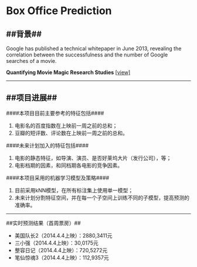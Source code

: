 Box Office Prediction
===

##背景##
------------

Google has published a technical whitepaper in June 2013, revealing the correlation between the successfulness and the number of Google searches of a movie.

**Quantifying Movie Magic Research Studies** [[view]](files/quantifying-movie-magic_research-studies.pdf)

------------

##项目进展##
------------

####本项目目前主要参考的特征包括####
1. 电影名的百度指数在上映前一周之前的总和；
2. 豆瓣的短评数、评论数在上映前一周之前的总和。

####未来计划加入的特征包括####
1. 电影的静态特征，如导演、演员、是否好莱坞大片（发行公司），等；
2. 电影档期的因素，和同档期各电影的竞争因素。

####本项目采用的机器学习模型及策略####
1. 目前采用kNN模型，在所有标注集上使用单一模型；
2. 未来计划分割特征空间，并在每一个子空间上训练不同的子模型，提高预测的准确率。

-----------

##实时预测结果（首周票房）##
* 美国队长2（2014.4.4上映）：2880,3411元
* 三小强（2014.4.4上映）：30,0175元
* 整容日记（2014.4.4上映）：720,5272元
* 笔仙惊魂3（2014.4.4上映）：112,9357元



